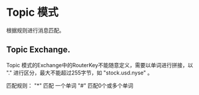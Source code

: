 # Topic 模式
根据规则进行消息匹配。

## Topic Exchange.

Topic 模式的Exchange中的RouterKey不能随意定义，需要以单词进行拼接，以 "." 进行区分，最大不能超过255字节，如 "stock.usd.nyse" 。

匹配规则：
"*" 匹配 一个单词
"#" 匹配0个或多个单词

